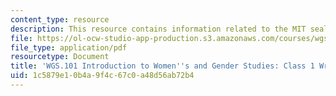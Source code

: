 ```yaml
---
content_type: resource
description: This resource contains information related to the MIT seal controversy.
file: https://ol-ocw-studio-app-production.s3.amazonaws.com/courses/wgs-101-introduction-to-womens-and-gender-studies-fall-2014/1c5879e10b4a9f4c67c0a48d56ab72b4_MITWGS_101F14_InClass1.pdf
file_type: application/pdf
resourcetype: Document
title: 'WGS.101 Introduction to Women''s and Gender Studies: Class 1 Writing'
uid: 1c5879e1-0b4a-9f4c-67c0-a48d56ab72b4
---
```

